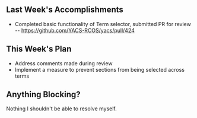 ## Last Week's Accomplishments
 - Completed basic functionality of Term selector, submitted PR for review -- https://github.com/YACS-RCOS/yacs/pull/424

## This Week's Plan

 - Address comments made during review
 - Implement a measure to prevent sections from being selected across terms

## Anything Blocking?

Nothing I shouldn't be able to resolve myself.


